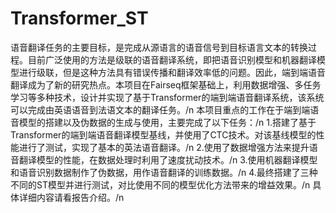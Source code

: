 # Transformer_ST
语音翻译任务的主要目标，是完成从源语言的语音信号到目标语言文本的转换过程。目前广泛使用的方法是级联的语音翻译系统，即把语音识别模型和机器翻译模型进行级联，但是这种方法具有错误传播和翻译效率低的问题。因此，端到端语音翻译成为了新的研究热点。本项目在Fairseq框架基础上，利用数据增强、多任务学习等多种技术，设计并实现了基于Transformer的端到端语音翻译系统，该系统可以完成由英语语音到法语文本的翻译任务。/n
本项目重点的工作在于端到端语音模型的搭建以及伪数据的生成与使用，主要完成了以下任务：/n
1.搭建了基于Transformer的端到端语音翻译模型基线，并使用了CTC技术。对该基线模型的性能进行了测试，实现了基本的英法语音翻译。/n
2.使用了数据增强方法来提升语音翻译模型的性能，在数据处理时利用了速度扰动技术。/n
3.使用机器翻译模型和语音识别数据制作了伪数据，用作语音翻译的训练数据。/n
4.最终搭建了三种不同的ST模型并进行测试，对比使用不同的模型优化方法带来的增益效果。/n
具体详细内容请看报告介绍。/n
